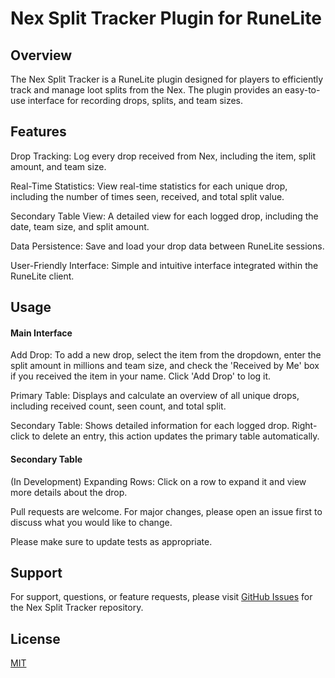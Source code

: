 # Nex Split Tracker Plugin for RuneLite

## Overview

The Nex Split Tracker is a RuneLite plugin designed for players to efficiently track and manage loot splits from the Nex. The plugin provides an easy-to-use interface for recording drops, splits, and team sizes.


## Features

Drop Tracking: Log every drop received from Nex, including the item, split amount, and team size.

Real-Time Statistics: View real-time statistics for each unique drop, including the number of times seen, received, and total split value.

Secondary Table View: A detailed view for each logged drop, including the date, team size, and split amount.

Data Persistence: Save and load your drop data between RuneLite sessions.

User-Friendly Interface: Simple and intuitive interface integrated within the RuneLite client.

## Usage

#### Main Interface

Add Drop: To add a new drop, select the item from the dropdown, enter the split amount in millions and team size, and check the 'Received by Me' box if you received the item in your name. Click 'Add Drop' to log it.

Primary Table: Displays and calculate an overview of all unique drops, including received count, seen count, and total split.

Secondary Table: Shows detailed information for each logged drop. Right-click to delete an entry, this action updates the primary table automatically.

#### Secondary Table
(In Development) Expanding Rows: Click on a row to expand it and view more details about the drop.


Pull requests are welcome. For major changes, please open an issue first
to discuss what you would like to change.

Please make sure to update tests as appropriate.

## Support
For support, questions, or feature requests, please visit [GitHub Issues](https://github.com/KeyboardIsMagic/NexSplitTracker/issues) for the Nex Split Tracker repository.

## License

[MIT](https://choosealicense.com/licenses/mit/)
